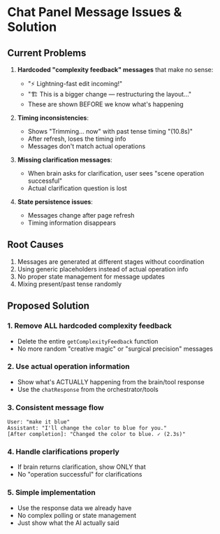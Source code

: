 # Chat Panel Message Issues & Solution

## Current Problems

1. **Hardcoded "complexity feedback" messages** that make no sense:
   - "⚡ Lightning-fast edit incoming!"
   - "🏗️ This is a bigger change — restructuring the layout..."
   - These are shown BEFORE we know what's happening

2. **Timing inconsistencies**:
   - Shows "Trimming... now" with past tense timing "(10.8s)"
   - After refresh, loses the timing info
   - Messages don't match actual operations

3. **Missing clarification messages**:
   - When brain asks for clarification, user sees "scene operation successful"
   - Actual clarification question is lost

4. **State persistence issues**:
   - Messages change after page refresh
   - Timing information disappears

## Root Causes

1. Messages are generated at different stages without coordination
2. Using generic placeholders instead of actual operation info
3. No proper state management for message updates
4. Mixing present/past tense randomly

## Proposed Solution

### 1. Remove ALL hardcoded complexity feedback
- Delete the entire `getComplexityFeedback` function
- No more random "creative magic" or "surgical precision" messages

### 2. Use actual operation information
- Show what's ACTUALLY happening from the brain/tool response
- Use the `chatResponse` from the orchestrator/tools

### 3. Consistent message flow
```
User: "make it blue"
Assistant: "I'll change the color to blue for you."
[After completion]: "Changed the color to blue. ✓ (2.3s)"
```

### 4. Handle clarifications properly
- If brain returns clarification, show ONLY that
- No "operation successful" for clarifications

### 5. Simple implementation
- Use the response data we already have
- No complex polling or state management
- Just show what the AI actually said
